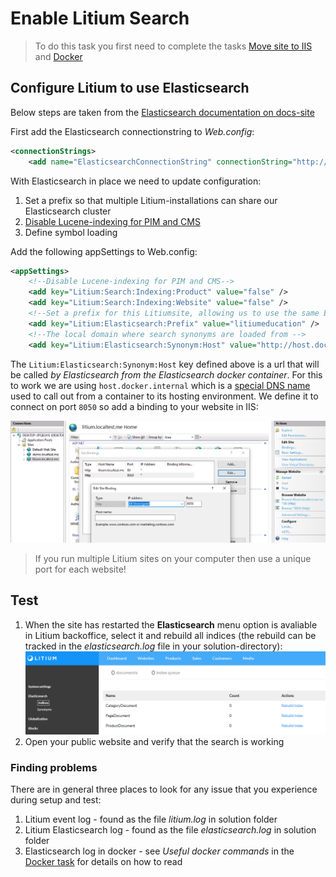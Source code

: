 # Enable Litium Search

> To do this task you first need to complete the tasks [Move site to IIS](../Move%20site%20to%20IIS) and [Docker](../Docker)

## Configure Litium to use Elasticsearch

Below steps are taken from the [Elasticsearch documentation on docs-site](https://docs.litium.com/documentation/architecture/search/elasticsearch/setup-and-configure-elasticsearch)

First add the Elasticsearch connectionstring to _Web.config_:
```XML
<connectionStrings>
    <add name="ElasticsearchConnectionString" connectionString="http://localhost:9200" />      
```

With Elasticsearch in place we need to update configuration:

1. Set a prefix so that multiple Litium-installations can share our Elasticsearch cluster
1. [Disable Lucene-indexing for PIM and CMS](https://docs.litium.com/documentation/architecture/search/elasticsearch/disable-search-index-of-the-inbuilt-lucene-net)
1. Define symbol loading
    
Add the following appSettings to Web.config:
```XML
<appSettings>
    <!--Disable Lucene-indexing for PIM and CMS-->
    <add key="Litium:Search:Indexing:Product" value="false" />
    <add key="Litium:Search:Indexing:Website" value="false" />
    <!--Set a prefix for this Litiumsite, allowing us to use the same Elasticsearch setup for multiple sites-->
    <add key="Litium:Elasticsearch:Prefix" value="litiumeducation" />
    <!--The local domain where search synonyms are loaded from -->
    <add key="Litium:Elasticsearch:Synonym:Host" value="http://host.docker.internal:8050" />
```

The `Litium:Elasticsearch:Synonym:Host` key defined above is a url that will be called _by Elasticsearch from the Elasticsearch docker container_. For this to work we are using `host.docker.internal` which is a [special DNS name](https://docs.docker.com/docker-for-windows/networking/) used to call out from a container to its hosting environment. We define it to connect on port `8050` so add a binding to your website in IIS:

![Alt text](Images/add-iis-binding.png "IIS Binding")

> If you run multiple Litium sites on your computer then use a unique port for each website!

## Test

1. When the site has restarted the **Elasticsearch** menu option is avaliable in Litium backoffice, select it and rebuild all indices (the rebuild can be tracked in the _elasticsearch.log_ file in your solution-directory):
   ![Alt text](Images/elastic-in-litium-admin.png "Elasticsearch BO")
1. Open your public website and verify that the search is working

### Finding problems

There are in general three places to look for any issue that you experience during setup and test:

1. Litium event log - found as the file _litium.log_ in solution folder
1. Litium Elasticsearch log - found as the file _elasticsearch.log_ in solution folder
1. Elasticsearch log in docker - see _Useful docker commands_ in the [Docker task](../Docker) for details on how to read